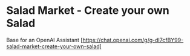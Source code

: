 # Salad Market - Create your own Salad
Base for an OpenAI Assistant [https://chat.openai.com/g/g-dI7cfBY99-salad-market-create-your-own-salad]
